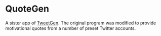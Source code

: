 # QuoteGen
A sister app of [TweetGen](https://github.com/arshjameel/TweetGen). The original program was modified to provide motivational quotes from a number of preset Twitter accounts.
